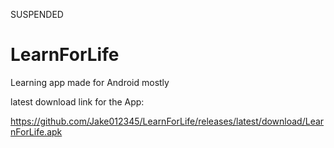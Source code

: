 SUSPENDED

# LearnForLife
Learning app made for Android mostly


latest download link for the App:

https://github.com/Jake012345/LearnForLife/releases/latest/download/LearnForLife.apk
